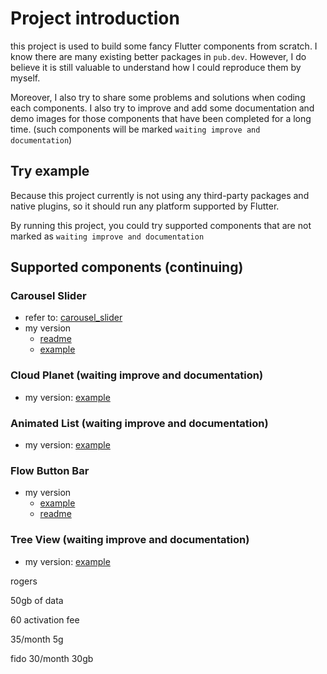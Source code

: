 # Project introduction

this project is used to build some fancy Flutter components from scratch. I know there are many existing better packages in `pub.dev`. However, I do believe it is still valuable to understand how I could reproduce them by myself.

Moreover, I also try to share some problems and solutions when coding each components.
I also try to improve and add some documentation and demo images for those components that have been completed for a long time. (such components will be marked `waiting improve and documentation`)

## Try example

Because this project currently is not using any third-party packages and native plugins, so it should run any platform supported by Flutter.

By running this project, you could try supported components that are not marked as `waiting improve and documentation`

## Supported components (continuing)

### Carousel Slider

- refer to: [carousel_slider](https://pub.dev/packages/carousel_slider)
- my version
  - [readme](./lib/carousel/README.md)
  - [example](./lib/carousel/example.dart)

### Cloud Planet (waiting improve and documentation)

- my version: [example](./lib/planet/example.dart)

### Animated List (waiting improve and documentation)

- my version: [example](./lib/list/example.dart)

### Flow Button Bar

- my version
  - [example](./lib/flow/example.dart)
  - [readme](./lib/flow/README.md)

### Tree View (waiting improve and documentation)

- my version: [example](./lib/tree_view/clip_example.dart)

rogers

50gb of data

60 activation fee

35/month 5g

fido 30/month 30gb
